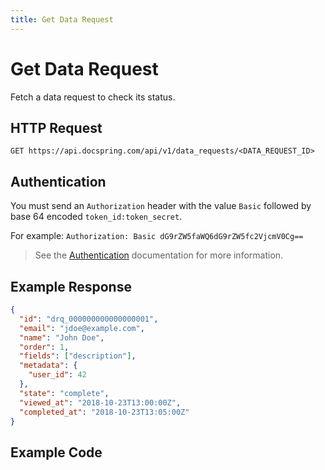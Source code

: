```yaml
---
title: Get Data Request
---
```


# Get Data Request

Fetch a data request to check its status.

## HTTP Request

`GET https://api.docspring.com/api/v1/data_requests/<DATA_REQUEST_ID>`

## Authentication

You must send an `Authorization` header with the value `Basic` followed by base 64 encoded `token_id:token_secret`.

For example: `Authorization: Basic dG9rZW5faWQ6dG9rZW5fc2VjcmV0Cg==`

> See the [Authentication](../install-api-client/authentication) documentation for more information.

## Example Response

```json
{
  "id": "drq_000000000000000001",
  "email": "jdoe@example.com",
  "name": "John Doe",
  "order": 1,
  "fields": ["description"],
  "metadata": {
    "user_id": 42
  },
  "state": "complete",
  "viewed_at": "2018-10-23T13:00:00Z",
  "completed_at": "2018-10-23T13:05:00Z"
}
```

## Example Code

<CodeSwitcher :languages="{javascript:'JavaScript', ruby:'Ruby', python:'Python', php:'PHP', csharp:'C#', bash:'bash'}">
<template v-slot:javascript>

```javascript
var DocSpring = require("docspring");

client = new DocSpring.Client(config);

client.getDataRequest("drq_000000000000000001", function(error, dataRequest) {
  if (error) throw error;
  console.log(dataRequest);
});
```

</template>
<template v-slot:ruby>

```ruby
require 'docspring'

docspring = DocSpring::Client.new

data_request = docspring.get_data_request('drq_000000000000000001')
puts data_request
```

</template>
<template v-slot:python>

```python
import docspring

client = docspring.Client()
data_request = client.get_data_request("drq_000000000000000001")
print(data_request)
```

</template>
<template v-slot:php>

```php
<?php
$docspring = new DocSpring\Client();
$data_request_id = 'drq_000000000000000001';
$data_request = $docspring->getDataRequest($data_request_id);
echo $data_request;
```

</template>
<template v-slot:csharp>

```csharp
using System;
using System.Diagnostics;
using DocSpring.Client.Api;
using DocSpring.Client.Client;
using DocSpring.Client.Model;

namespace Example
{
    public class DocSpringExample
    {
        public void main()
        {
          var apiInstance = new PDFApi();
          string dataRequestId = "drq_000000000000000001";
          var data_request = apiInstance.GetDataRequest(dataRequestId);
          Debug.WriteLine(data_request);
        }
    }
}
```

</template>
<template v-slot:bash>

```bash
export DATA_REQUEST_ID="drq_000000000000000001"

curl -s "https://api.docspring.com/api/v1/data_requests/$DATA_REQUEST_ID" \
  -u "$API_TOKEN_ID:$API_TOKEN_SECRET"
```

</template>
</CodeSwitcher>
